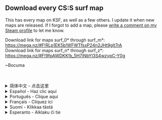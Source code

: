 ## Download every CS:S surf map

This has every map on KSF, as well as a few others. I update it when new maps are released. If I forgot to add a map, please [write a comment on my Steam profile](http://steamcommunity.com/profiles/76561198059389558) to let me know.

Download link for maps surf_0* through surf_m*: https://mega.nz/#F!RLp1EK5b!WFWTfsxP24n2JHt9glt7rA</br>
Download link for maps surf_n* through surf_z*: https://mega.nz/#F!9fpAWDKK!b_5H7iNbYI3S4wzypC-Y0g

~Bocuma

</br>
</br>
<details>
<summary>简体中文 - 点击这里</summary>
这有在KSF Surf Server的每张地图（surf map）。我上传每张新地图。如果我忘了上传地图，<a href="http://steamcommunity.com/profiles/76561198059389558">请在Steam告诉我。</a></br>
</br>
下载地图从 surf_0* 到 surf_m* - https://mega.nz/#F!RLp1EK5b!WFWTfsxP24n2JHt9glt7rA</br>
下载地图从 surf_n* 到 surf_z* - https://mega.nz/#F!9fpAWDKK!b_5H7iNbYI3S4wzypC-Y0g</br>
</br>
</details>

<details>
  <summary>Español - Haz clic aquí</summary>
  Esto tiene todos los mapas de KSF, y algunos otros. Lo actualizo cuando hay nuevos mapas. Si me olvidé de cargar un mapa, por favor <a href="http://steamcommunity.com/profiles/76561198059389558">escribe un comentario en mi perfil de Steam.</a></br>
  </br>
  Mapas surf_0* a surf_m* - https://mega.nz/#F!RLp1EK5b!WFWTfsxP24n2JHt9glt7rA</br>
  Mapas surf_n* a surf_z* - https://mega.nz/#F!9fpAWDKK!b_5H7iNbYI3S4wzypC-Y0g</br>
  </br>
</details>

<details>
<summary>Português - Clique aqui</summary>
Isto tem todos os mapas do KSF, e alguns outros. Eu atualizo quando há novos mapas. Se esqueci de fazer o upload dum mapa, por favor <a href="http://steamcommunity.com/profiles/76561198059389558">escreva um comentário no meu perfil do Steam.</a></br>
</br>
Download mapas surf_0* a surf_m* - https://mega.nz/#F!RLp1EK5b!WFWTfsxP24n2JHt9glt7rA</br>
Download mapas surf_n* a surf_z* - https://mega.nz/#F!9fpAWDKK!b_5H7iNbYI3S4wzypC-Y0g</br>
</br>
</details>

<details>
  <summary>Français - Cliquez ici</summary>
  Ceci contient toutes les maps de KSF et également, quelques autres. Je le mets à jour quand de nouvelles maps sont publiées. Si j'ai oublié d'ajouter une map, merci de me <a href="http://steamcommunity.com/profiles/76561198059389558">laisser un commentaire sur mon profil Steam</a> afin de m'en informer.</br>
</br>
Lien de téléchargement pour les maps surf_0* à surf_m* - https://mega.nz/#F!RLp1EK5b!WFWTfsxP24n2JHt9glt7rA</br>
Lien de téléchargement pour les maps surf_n* à surf_z* - https://mega.nz/#F!9fpAWDKK!b_5H7iNbYI3S4wzypC-Y0g</br>
</br>
</details>

<details>
  <summary>Suomi - Klikkaa tästä</summary>
  Tässä on jokainen mappi KSF:ällä, ja pari muutakin. Päivitän tätä ainakuin uusi mappi on julkaistu. Jos unohdan lisätä jonkin mapin, ilmoita <a href="http://steamcommunity.com/profiles/76561198059389558">siitä steam profiilini kommenteissa.</a></br>
  </br>
  Lataa linkistä:</br>
  surf_0* - surf_m*: https://mega.nz/#F!RLp1EK5b!WFWTfsxP24n2JHt9glt7rA</br>
  surf_n* - surf_z*: https://mega.nz/#F!9fpAWDKK!b_5H7iNbYI3S4wzypC-Y0g</br>
  
  </details>
  
<details>
  <summary>Esperanto - Alklaku ĉi tie</summary>
  Ĉi tio havas ĉiun mapon de KSF, kaj pluraj aliaj mapoj. Mi ĝisdatigas ĝin kiam novoj mapoj estas publikigitaj. Se mi forgesis aldoni mapon, bonvolu <a href="http://steamcommunity.com/profiles/76561198059389558">skribi komenton en mia Steam profilo.</a></br>
  </br>
  Elŝutoj:</br>
  Mapoj surf_0* al surf_m*: https://mega.nz/#F!RLp1EK5b!WFWTfsxP24n2JHt9glt7rA</br>
  Mapoj surf_n* al surf_z*: https://mega.nz/#F!9fpAWDKK!b_5H7iNbYI3S4wzypC-Y0g</br>
  </details>

